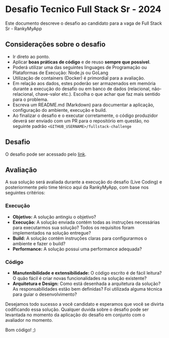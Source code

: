 # Desafio Tecnico Full Stack Sr - 2024

Este documento descreve o desafio ao candidato para a vaga de Full Stack Sr - RankyMyApp

## Considerações sobre o desafio

* Ir direto ao ponto.
* Aplicar **boas práticas de código** e de reuso **sempre que possível**.
* Poderá utilizar uma das seguintes linguages de Programação ou Plataformas de Execução: Node.js ou GoLang
* Utilização de containers (Docker) é primordial para a avaliação.
* Em relação aos dados, estes poderão ser armazenados em memória durante a execução do desafio ou em banco de dados (relacional, não-relacional, chave-valor etc.). Escolha o que achar que faz mais sentido para o problema.
* Escreva um README.md (Markdown) para documentar a aplicação, configuração do ambiente, execução e build.
* Ao finalizar o desafio e o executar corretamente, o código produzidor deverá ser enviado com um PR para o repositório em questão, no seguinte padrão `<GITHUB_USERNAME>/fullstack-challenge`

## Desafio

O desafio pode ser acessado pelo [link](desafio-tecnico.md).

## Avaliação
A sua solução será avaliada durante a execução do desafio (Live Coding) e posteriormente pelo time ténico aqui da RankyMyApp, com base nos seguintes critérios:

### Execução

* **Objetivo:** A solução antingiu o objetivo?
* **Execução:** A solução enviada contém todas as instruções necessárias para executarmos sua solução? Todos os requisitos foram implementados na solução entregue?
* **Build:** A solução contém instruções claras para configurarmos o ambiente e fazer o build?
* **Performance:** A solução possui uma performance adequada?

### Código

* **Manutenibilidade e extensibilidade:** O código escrito é de fácil leitura? O quão fácil é criar novas funcionalidades na solução existente?
* **Arquitetura e Design:** Como está desenhada a arquitetura da solução? As responsabilidades estão bem definidas? Foi utilizada alguma técnica para guiar o desenvolvimento?

Desejamos todo sucesso a você candidato e esperamos que você se divirta codificando essa solução. Qualquer duvida sobre o desafio pode ser levantada no momento da aplicação do desafio em conjunto com o avaliador no momento.

Bom código! ;)

